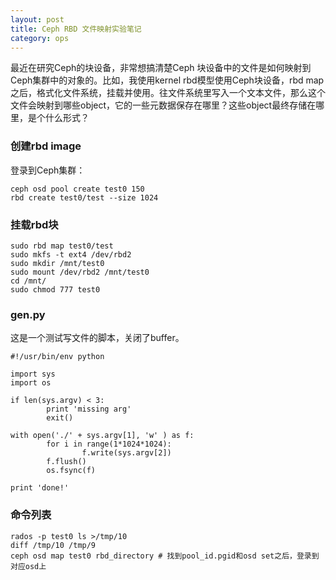 ```yaml
---
layout: post
title: Ceph RBD 文件映射实验笔记
category: ops 
---
```


最近在研究Ceph的块设备，非常想搞清楚Ceph 块设备中的文件是如何映射到Ceph集群中的对象的。比如，我使用kernel rbd模型使用Ceph块设备，rbd map之后，格式化文件系统，挂载并使用。往文件系统里写入一个文本文件，那么这个文件会映射到哪些object，它的一些元数据保存在哪里？这些object最终存储在哪里，是个什么形式？

### 创建rbd image
登录到Ceph集群：
```
ceph osd pool create test0 150
rbd create test0/test --size 1024
```


### 挂载rbd块
```
sudo rbd map test0/test
sudo mkfs -t ext4 /dev/rbd2
sudo mkdir /mnt/test0
sudo mount /dev/rbd2 /mnt/test0
cd /mnt/
sudo chmod 777 test0
```

### gen.py
这是一个测试写文件的脚本，关闭了buffer。
```
#!/usr/bin/env python

import sys
import os

if len(sys.argv) < 3:
        print 'missing arg'
        exit()

with open('./' + sys.argv[1], 'w' ) as f:
        for i in range(1*1024*1024):
                f.write(sys.argv[2])
        f.flush()
        os.fsync(f)

print 'done!'
```

### 命令列表
```
rados -p test0 ls >/tmp/10
diff /tmp/10 /tmp/9
ceph osd map test0 rbd_directory # 找到pool_id.pgid和osd set之后，登录到对应osd上
```



